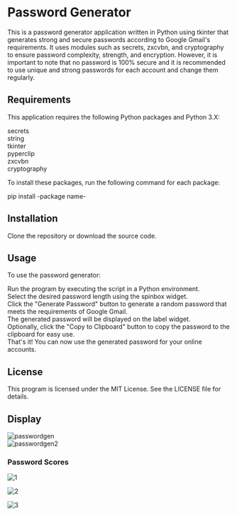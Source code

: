 # Password Generator
This is a password generator application written in Python using tkinter that generates strong and secure passwords according to Google Gmail's requirements. It uses modules such as secrets, zxcvbn, and cryptography to ensure password complexity, strength, and encryption. However, it is important to note that no password is 100% secure and it is recommended to use unique and strong passwords for each account and change them regularly.

## Requirements
This application requires the following Python packages and Python 3.X:

secrets  
string  
tkinter  
pyperclip  
zxcvbn  
cryptography  

To install these packages, run the following command for each package:

pip install -package name-

## Installation
Clone the repository or download the source code.  

## Usage
To use the password generator:

Run the program by executing the script in a Python environment.  
Select the desired password length using the spinbox widget.  
Click the "Generate Password" button to generate a random password that meets the requirements of Google Gmail.  
The generated password will be displayed on the label widget.  
Optionally, click the "Copy to Clipboard" button to copy the password to the clipboard for easy use.  
That's it! You can now use the generated password for your online accounts.  
## License
This program is licensed under the MIT License. See the LICENSE file for details.

## Display
![passwordgen](https://user-images.githubusercontent.com/82400181/225818795-c2ecc097-17fd-4aea-a890-2e3a83acb5f0.jpg)  
![passwordgen2](https://user-images.githubusercontent.com/82400181/225818800-dd343c00-1223-4acf-81ac-fa10e1f121bf.jpg)

### Password Scores
![1](https://user-images.githubusercontent.com/82400181/226028791-52e4ef58-091e-463f-8d9c-377f18e52b15.jpg)


![2](https://user-images.githubusercontent.com/82400181/226028814-6f7719c4-64ec-4274-89a3-b81ecade162b.jpg)

![3](https://user-images.githubusercontent.com/82400181/226028826-1bec19fa-b5ba-459b-89c5-c011d4a4e20c.jpg)

